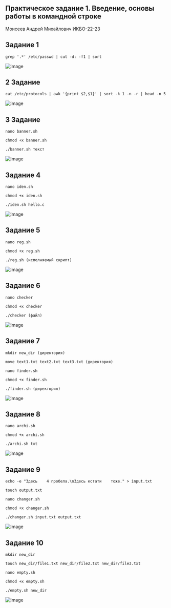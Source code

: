 ## Практическое задание 1. Введение, основы работы в командной строке
Моисеев Андрей Михайлович ИКБО-22-23
## Задание 1
```
grep '.*' /etc/passwd | cut -d: -f1 | sort
```
![image](https://github.com/user-attachments/assets/ca218680-2a17-41bd-8a73-ba1de333e0fe)
## 2 Задание
```
cat /etc/protocols | awk '{print $2,$1}' | sort -k 1 -n -r | head -n 5
```
![image](https://github.com/user-attachments/assets/26d3c3ec-6af4-4440-954d-887dac67d522)
## 3 Задание
```
nano banner.sh
```
```
chmod +x banner.sh
```
```
./banner.sh текст
```
![image](https://github.com/user-attachments/assets/38e62f7c-e664-47ff-9955-cb7a445933d8)
## Задание 4
```
nano iden.sh
```
```
chmod +x iden.sh
```
```
./iden.sh hello.c
```
![image](https://github.com/user-attachments/assets/fa24b860-2b1c-4f05-ba68-9ebfc6c13756)
## Задание 5
```
nano reg.sh
```
```
chmod +x reg.sh
```
```
./reg.sh (исполняемый скрипт)
```
![image](https://github.com/user-attachments/assets/3610e116-363f-4f83-8fcb-e8486cd3f24f)
## Задание 6
```
nano checker
```
```
chmod +x checker
```
```
./checker (файл)
```
![image](https://github.com/user-attachments/assets/98a88d70-dd15-43b2-b171-d32d22b5c063)
## Задание 7
```
mkdir new_dir (директория)
```
```
move text1.txt text2.txt text3.txt (директория)
```
```
nano finder.sh
```
```
chmod +x finder.sh
```
```
./finder.sh (директория)
```
![image](https://github.com/user-attachments/assets/a93f9d7f-5d5c-4b50-b878-7b25beedee59)
## Задание 8
```
nano archi.sh
```
```
chmod +x archi.sh
```
```
./archi.sh txt
```
![image](https://github.com/user-attachments/assets/0c8a97c1-41f0-416e-b803-130b88307e5a)
## Задание 9 
```
echo -e "Здесь    4 пробела.\nЗдесь кстати    тоже." > input.txt
```
```
touch output.txt
```
```
nano changer.sh
```
```
chmod +x changer.sh
```
```
./changer.sh input.txt output.txt
```
![image](https://github.com/user-attachments/assets/981ea72d-1fab-4fb8-957d-69f094ad8132)
## Задание 10
```
mkdir new_dir
```
```
touch new_dir/file1.txt new_dir/file2.txt new_dir/file3.txt
```
```
nano empty.sh
```
```
chmod +x empty.sh
```
```
./empty.sh new_dir
```
![image](https://github.com/user-attachments/assets/865634f0-9f6c-44e5-813f-e88bcf1a840b)

